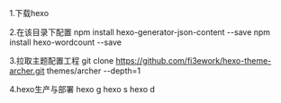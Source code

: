 1.下载hexo

2.在该目录下配置
npm install hexo-generator-json-content --save
npm install hexo-wordcount --save

3.拉取主题配置工程
git clone https://github.com/fi3ework/hexo-theme-archer.git themes/archer --depth=1

4.hexo生产与部署
hexo g
hexo s
hexo d